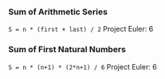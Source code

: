 ### Sum of Arithmetic Series
`S = n * (first + last) / 2`
Project Euler: 6

### Sum of First Natural Numbers
`S = n * (n+1) * (2*n+1) / 6`
Project Euler: 6
